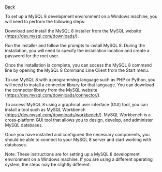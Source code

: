 [Back](/README.md/)

To set up a MySQL 8 development environment on a Windows machine, you will need to perform the following steps:

Download and install the MySQL 8 installer from the MySQL website (https://dev.mysql.com/downloads/).

Run the installer and follow the prompts to install MySQL 8. During the installation, you will need to specify the installation location and create a password for the root user.

Once the installation is complete, you can access the MySQL 8 command line by opening the MySQL 8 Command Line Client from the Start menu.

To use MySQL 8 with a programming language such as PHP or Python, you will need to install a connector library for that language. You can download the connector library from the MySQL website (https://dev.mysql.com/downloads/connector/).

To access MySQL 8 using a graphical user interface (GUI) tool, you can install a tool such as MySQL Workbench (https://dev.mysql.com/downloads/workbench/). MySQL Workbench is a cross-platform GUI tool that allows you to design, develop, and administer MySQL databases.

Once you have installed and configured the necessary components, you should be able to connect to your MySQL 8 server and start working with databases.

Note: These instructions are for setting up a MySQL 8 development environment on a Windows machine. If you are using a different operating system, the steps may be slightly different.